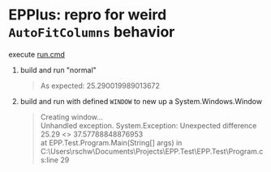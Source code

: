 # EPPlus: repro for weird `AutoFitColumns` behavior

execute [run.cmd](./EPP.Test/run.cmd)

1. build and run "normal"
   > As expected: 25.290019989013672
1. build and run with defined `WINDOW` to new up a System.Windows.Window
   > Creating window...  
   > Unhandled exception. System.Exception: Unexpected difference 25.29 <> 37.57788848876953  
   > at EPP.Test.Program.Main(String[] args) in C:\Users\rschw\Documents\Projects\EPP.Test\EPP.Test\Program.cs:line 29